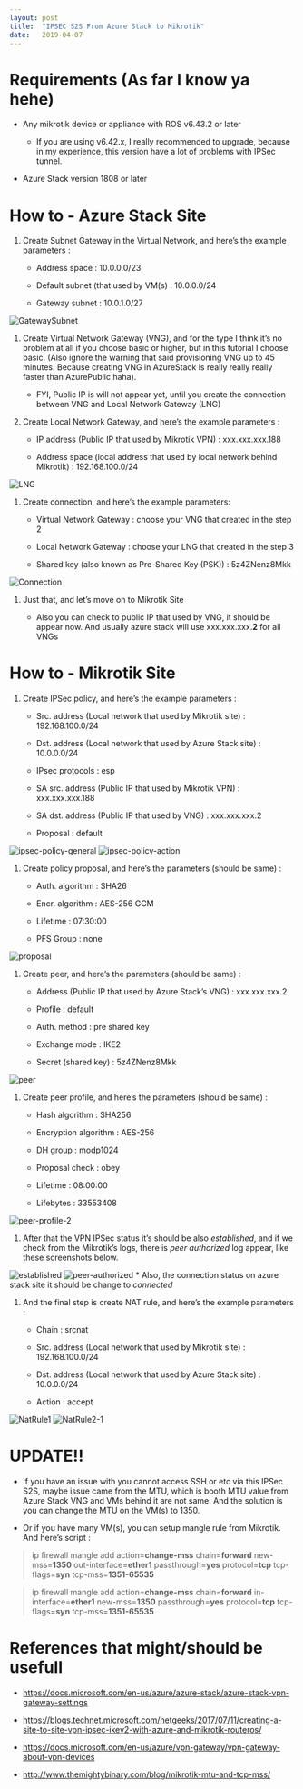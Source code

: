 ```yaml
---
layout: post
title:  "IPSEC S2S From Azure Stack to Mikrotik"
date:   2019-04-07
---
```

Requirements (As far I know ya hehe)
====================================

-   Any mikrotik device or appliance with ROS v6.43.2 or later

    -   If you are using v6.42.x, I really recommended to upgrade,
        because in my experience, this version have a lot of problems
        with IPSec tunnel.

-   Azure Stack version 1808 or later

How to - Azure Stack Site
=========================

1.  Create Subnet Gateway in the Virtual Network, and here’s the example
    parameters :

    -   Address space : 10.0.0.0/23

    -   Default subnet (that used by VM(s) : 10.0.0.0/24

    -   Gateway subnet : 10.0.1.0/27

![GatewaySubnet](https://github.com/fauzanooor/fauzanooor.github.io/raw/master/images/GatewaySubnet.PNG)

1.  Create Virtual Network Gateway (VNG), and for the type I think it’s
    no problem at all if you choose basic or higher, but in this
    tutorial I choose basic. (Also ignore the warning that said
    provisioning VNG up to 45 minutes. Because creating VNG in
    AzureStack is really really really faster than AzurePublic haha).

    -   FYI, Public IP is will not appear yet, until you create the
        connection between VNG and Local Network Gateway (LNG)

2.  Create Local Network Gateway, and here’s the example parameters :

    -   IP address (Public IP that used by Mikrotik VPN) :
        xxx.xxx.xxx.188

    -   Address space (local address that used by local network behind
        Mikrotik) : 192.168.100.0/24

![LNG](https://github.com/fauzanooor/fauzanooor.github.io/raw/master/images/LNG.PNG)

1.  Create connection, and here’s the example parameters:

    -   Virtual Network Gateway : choose your VNG that created in the
        step 2

    -   Local Network Gateway : choose your LNG that created in the step
        3

    -   Shared key (also known as Pre-Shared Key (PSK)) : 5z4ZNenz8Mkk

![Connection](https://github.com/fauzanooor/fauzanooor.github.io/raw/master/images/Connection.PNG)

1.  Just that, and let’s move on to Mikrotik Site

    -   Also you can check to public IP that used by VNG, it should be
        appear now. And usually azure stack will use xxx.xxx.xxx.**2**
        for all VNGs

How to - Mikrotik Site
======================

1.  Create IPSec policy, and here’s the example parameters :

    -   Src. address (Local network that used by Mikrotik site) :
        192.168.100.0/24

    -   Dst. address (Local network that used by Azure Stack site) :
        10.0.0.0/24

    -   IPsec protocols : esp

    -   SA src. address (Public IP that used by Mikrotik VPN) :
        xxx.xxx.xxx.188

    -   SA dst. address (Public IP that used by VNG) : xxx.xxx.xxx.2

    -   Proposal : default

![ipsec-policy-general](https://github.com/fauzanooor/fauzanooor.github.io/raw/master/images/ipsec-policy-general.PNG)
![ipsec-policy-action](https://github.com/fauzanooor/fauzanooor.github.io/raw/master/images/ipsec-policy-action.PNG)

1.  Create policy proposal, and here’s the parameters (should be same) :

    -   Auth. algorithm : SHA26

    -   Encr. algorithm : AES-256 GCM

    -   Lifetime : 07:30:00

    -   PFS Group : none

![proposal](https://github.com/fauzanooor/fauzanooor.github.io/raw/master/images/proposal.PNG)

1.  Create peer, and here’s the parameters (should be same) :

    -   Address (Public IP that used by Azure Stack’s VNG) :
        xxx.xxx.xxx.2

    -   Profile : default

    -   Auth. method : pre shared key

    -   Exchange mode : IKE2

    -   Secret (shared key) : 5z4ZNenz8Mkk

![peer](https://github.com/fauzanooor/fauzanooor.github.io/raw/master/images/peer.PNG)

1.  Create peer profile, and here’s the parameters (should be same) :

    -   Hash algorithm : SHA256

    -   Encryption algorithm : AES-256

    -   DH group : modp1024

    -   Proposal check : obey

    -   Lifetime : 08:00:00

    -   Lifebytes : 33553408

![peer-profile-2](https://github.com/fauzanooor/fauzanooor.github.io/raw/master/images/peer-profile-2.PNG)

1.  After that the VPN IPSec status it’s should be also *established*,
    and if we check from the Mikrotik’s logs, there is *peer authorized*
    log appear, like these screenshots below.

![established](https://github.com/fauzanooor/fauzanooor.github.io/raw/master/images/established.PNG)
![peer-authorized](https://github.com/fauzanooor/fauzanooor.github.io/raw/master/images/peer-authorized.PNG)
\* Also, the connection status on azure stack site it should be change
to *connected*

1.  And the final step is create NAT rule, and here’s the example
    parameters :

    -   Chain : srcnat

    -   Src. address (Local network that used by Mikrotik site) :
        192.168.100.0/24

    -   Dst. address (Local network that used by Azure Stack site) :
        10.0.0.0/24

    -   Action : accept

![NatRule1](https://github.com/fauzanooor/fauzanooor.github.io/raw/master/images/NatRule1.PNG)
![NatRule2-1](https://github.com/fauzanooor/fauzanooor.github.io/raw/master/images/NatRule2-1.PNG)

UPDATE!!
========

-   If you have an issue with you cannot access SSH or etc via this
    IPSec S2S, maybe issue came from the MTU, which is booth MTU value
    from Azure Stack VNG and VMs behind it are not same. And the
    solution is you can change the MTU on the VM(s) to 1350.

-   Or if you have many VM(s), you can setup mangle rule from Mikrotik.
    And here’s script :
> ip firewall mangle add action=**change-mss** chain=**forward** new-mss=**1350** out-interface=**ether1** passthrough=**yes** protocol=**tcp** tcp-flags=**syn** tcp-mss=**1351-65535**

> ip firewall mangle add action=**change-mss** chain=**forward** in-interface=**ether1** new-mss=**1350** passthrough=**yes** protocol=**tcp** tcp-flags=**syn** tcp-mss=**1351-65535**

References that might/should be usefull
=======================================

-   <https://docs.microsoft.com/en-us/azure/azure-stack/azure-stack-vpn-gateway-settings>

-   <https://blogs.technet.microsoft.com/netgeeks/2017/07/11/creating-a-site-to-site-vpn-ipsec-ikev2-with-azure-and-mikrotik-routeros/>

-   <https://docs.microsoft.com/en-us/azure/vpn-gateway/vpn-gateway-about-vpn-devices>

-   <http://www.themightybinary.com/blog/mikrotik-mtu-and-tcp-mss/>


